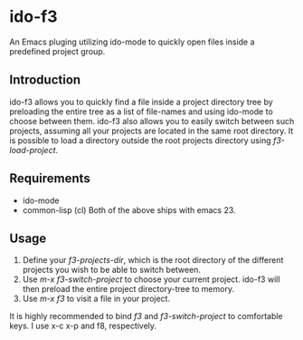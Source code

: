 # ido-f3

An Emacs pluging utilizing ido-mode to quickly open files inside a predefined project group.

## Introduction

ido-f3 allows you to quickly find a file inside a project directory tree by preloading the entire tree as a list of file-names and using ido-mode to choose between them.
ido-f3 also allows you to easily switch between such projects, assuming all your projects are located in the same root directory.
It is possible to load a directory outside the root projects directory using *f3-load-project*.

## Requirements

- ido-mode
- common-lisp (cl)
Both of the above  ships with emacs 23.

## Usage
1. Define your *f3-projects-dir*, which is the root directory of the different projects you wish to be able to switch between.
1. Use *m-x f3-switch-project* to choose your current project. ido-f3 will then preload the entire project directory-tree to memory.
1. Use *m-x f3* to visit a file in your project.

It is highly recommended to bind *f3* and *f3-switch-project* to comfortable keys. I use x-c x-p and f8, respectively.
